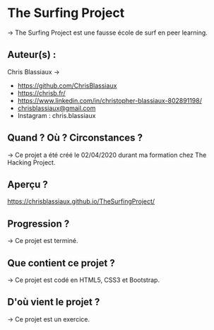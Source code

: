 # The Surfing Project

→ The Surfing Project est une fausse école de surf en peer learning.

## Auteur(s) : 

Chris Blassiaux → 
- https://github.com/ChrisBlassiaux 
- https://chrisb.fr/ 
- https://www.linkedin.com/in/christopher-blassiaux-802891198/ 
- chrisblassiaux@gmail.com
- Instagram : chris.blassiaux 

## Quand ? Où ? Circonstances ?

→ Ce projet a été créé le 02/04/2020 durant ma formation chez The Hacking Project.

## Aperçu ?
https://chrisblassiaux.github.io/TheSurfingProject/ 


## Progression ?

→ Ce projet est terminé. 

## Que contient ce projet ?

→ Ce projet est codé en HTML5, CSS3 et Bootstrap.

## D'où vient le projet ?

→ Ce projet est un exercice.
